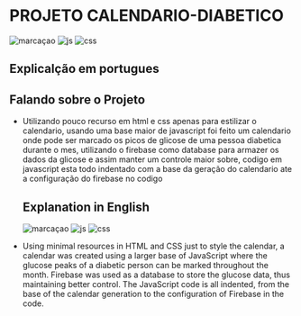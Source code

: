 # PROJETO CALENDARIO-DIABETICO

![marcaçao](https://img.shields.io/badge/HTML5-E34F26?style=for-the-badge&logo=html5&logoColor=white
)
![js](	https://img.shields.io/badge/JavaScript-F7DF1E?style=for-the-badge&logo=javascript&logoColor=black)
![css](https://img.shields.io/badge/CSS-239120?&style=for-the-badge&logo=css3&logoColor=white)

## Explicalção em portugues 

## Falando sobre o Projeto

- Utilizando pouco recurso em html e css apenas para estilizar o calendario, usando uma base maior de javascript foi feito um calendario onde pode ser marcado os picos de glicose de uma pessoa diabetica durante o mes, utilizando o firebase como database para armazer os dados da glicose e assim manter um controle maior sobre, codigo em javascript esta todo indentado com a base da geração do calendario ate a configuração do firebase no codigo

  ## Explanation in English
  ![marcaçao](https://img.shields.io/badge/HTML5-E34F26?style=for-the-badge&logo=html5&logoColor=white
)
![js](	https://img.shields.io/badge/JavaScript-F7DF1E?style=for-the-badge&logo=javascript&logoColor=black)
![css](https://img.shields.io/badge/CSS-239120?&style=for-the-badge&logo=css3&logoColor=white)

- Using minimal resources in HTML and CSS just to style the calendar, a calendar was created using a larger base of JavaScript where the glucose peaks of a diabetic person can be marked throughout the month. Firebase was used as a database to store the glucose data, thus maintaining better control. The JavaScript code is all indented, from the base of the calendar generation to the configuration of Firebase in the code.
